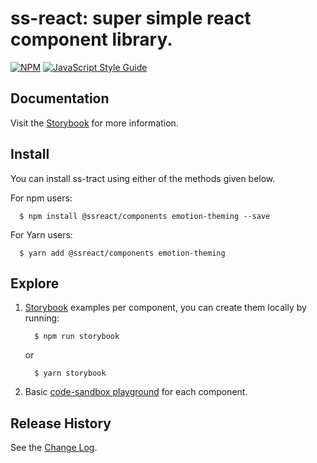 # ss-react: super simple react component library.

[![NPM](https://img.shields.io/npm/v/ss-react.svg)](https://www.npmjs.com/package/ss-react) [![JavaScript Style Guide](https://img.shields.io/badge/code_style-standard-brightgreen.svg)](https://standardjs.com)

## Documentation

Visit the [Storybook] for more information.

## Install

You can install ss-tract using either of the methods given below.

For npm users:

```shell
  $ npm install @ssreact/components emotion-theming --save
```

For Yarn users:

```shell
  $ yarn add @ssreact/components emotion-theming
```

## Explore

1. [Storybook] examples per component, you can create them locally by running:

   ```shell
     $ npm run storybook
   ```

   or

   ```shell
     $ yarn storybook
   ```

1. Basic [code-sandbox playground] for each component.

## Release History

See the [Change Log].

[change log]: https://github.com/
[code-sandbox playground]: https://codesandbox.io/s/ssreactcomponents-ob3nn
[storybook]: https://ss-react.davidmunro.now.sh/
